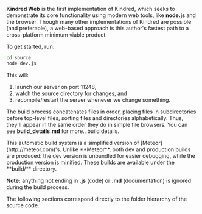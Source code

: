 **Kindred Web** is the first implementation of Kindred, which seeks to demonstrate its core functionality using modern web tools, like **node.js** and the browser. Though many other implementations of Kindred are possible (and preferable), a web-based approach is this author's fastest path to a cross-platform minimum viable product. 

To get started, run: 

```bash
cd source
node dev.js
```

This will:

1. launch our server on port 11248,
2. watch the source directory for changes, and 
3. recompile/restart the server whenever we change something. 

The build process concatenates files in order, placing files in subdirectories before top-level files, sorting files and directories alphabetically. Thus, they'll appear in the same order they do in simple file browsers. You can see **build_details.md** for more.. build details.

<div class="sidenote-wrapper"><div class="sidenote">
This automatic build system is a simplified version of [Meteor](http://meteor.com)'s. Unlike **Meteor**, both dev and production builds are produced: the dev version is unbundled for easier debugging, while the production version is minified. These builds are available under the **build/** directory.
</div></div>

**Note:** anything not ending in **.js** (code) or **.md** (documentation) is ignored during the build process.  

The following sections correspond directly to the folder hierarchy of the source code.
